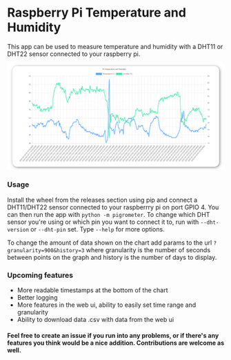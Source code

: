 # Raspberry Pi Temperature and Humidity

This app can be used to measure temperature and humidity with a DHT11 or DHT22 sensor connected to your raspberry pi. 

![Chart](docs/chart.png)

### Usage
Install the wheel from the releases section using pip and connect a DHT11/DHT22 sensor connected to your raspberrry pi on port GPIO 4. You can then run the app with `python -m pigrometer`. To change which DHT sensor you're using or which pin you want to connect it to, run with `--dht-version` or `--dht-pin` set. Type `--help` for more options.

To change the amount of data shown on the chart add params to the url `?granularity=900&history=3` where granularity is the number of seconds between points on the graph and history is the number of days to display.

### Upcoming features
- More readable timestamps at the bottom of the chart
- Better logging
- More features in the web ui, ability to easily set time range and granularity
- Ability to download data .csv with data from the web ui

#### Feel free to create an issue if you run into any problems, or if there's any features you think would be a nice addition. Contributions are welcome as well.
